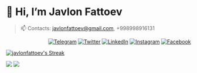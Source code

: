 

# 👋 Hi, I’m Javlon Fattoev
> 📫 Contacts: javlonfattoev@gmail.com, +998998916131


<p align="end">
<a href="https://t.me/javlon_fattoev"><img alt="Telegram" src="https://img.shields.io/badge/telegram-gray?style=flat-square&logo=telegram"></a>
<a href="https://twitter.com/javlon_fattoev" target="blank"><img alt="Twitter" src="https://img.shields.io/badge/twitter-gray?style=flat-square&logo=twitter"/></a> 
<a href="https://www.linkedin.com/in/javlonfattoev/"><img alt="LinkedIn" src="https://img.shields.io/badge/LinkedIn-gray?style=flat-square&logo=linkedin"></a>
<a href="https://instagram.com/javlon.fattoev"><img alt="Instagram" src="https://img.shields.io/badge/instagram-gray?style=flat-square&logo=instagram"></a>
<a href="https://facebook.com/javlonbek.fattoev"><img alt="Facebook" src="https://img.shields.io/badge/facebook-gray?style=flat-square&logo=facebook"></a>
</p>



[![javlonfattoev's Streak](https://github-readme-streak-stats.herokuapp.com?user=javlonfattoev&theme=dark&date_format=M%20j%5B%2C%20Y%5D&border=FFFFFF&ring=3722DD)](https://git.io/streak-stats)

[![](https://komarev.com/ghpvc/?username=javlonfattoev&color=orange&label=Profile%20Views)](https://github.com/javlonfattoev/javlonfattoev)
[![](https://img.shields.io/github/followers/javlonfattoev?label=GitHub%20Followers)](https://github.com/javlonfattoev)
